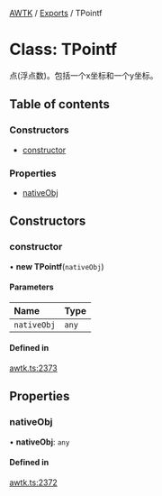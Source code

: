 [AWTK](../README.md) / [Exports](../modules.md) / TPointf

# Class: TPointf

点(浮点数)。包括一个x坐标和一个y坐标。

## Table of contents

### Constructors

- [constructor](TPointf.md#constructor)

### Properties

- [nativeObj](TPointf.md#nativeobj)

## Constructors

### constructor

• **new TPointf**(`nativeObj`)

#### Parameters

| Name | Type |
| :------ | :------ |
| `nativeObj` | `any` |

#### Defined in

[awtk.ts:2373](https://github.com/zlgopen/awtk-binding/blob/25012c6/tools/code_gen/js/output/awtk.ts#L2373)

## Properties

### nativeObj

• **nativeObj**: `any`

#### Defined in

[awtk.ts:2372](https://github.com/zlgopen/awtk-binding/blob/25012c6/tools/code_gen/js/output/awtk.ts#L2372)
